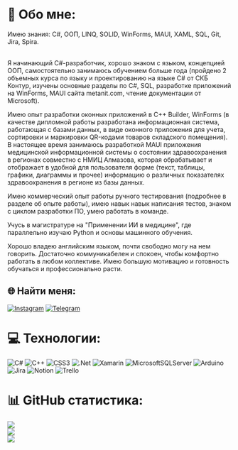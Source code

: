 # 💫 Обо мне:
Имею знания: C#, ООП, LINQ, SOLID, WinForms, MAUI, XAML, SQL, Git, Jira, Spira.<br><br><p>Я начинающий C#-разработчик, хорошо знаком с языком, концепцией ООП, самостоятельно занимаюсь обучением больше года (пройдено 2 объемных курса по языку и проектированию на языке C# от СКБ Контур, изучены основные разделы по C#, SQL, разработке приложений на WinForms, MAUI сайта metanit.com, чтение документации от Microsoft).<br><p>Имею опыт разработки оконных приложений в C++ Builder, WinForms (в качестве дипломной работы разработана информационная система, работающая с базами данных, в виде оконного приложения для учета, сортировки и маркировки QR-кодами товаров складского помещения). В настоящее время занимаюсь разработкой MAUI приложения медицинской информационной системы о состоянии здравоохранения в регионах совместно с НМИЦ Алмазова, которая обрабатывает и отображает в удобной для пользователя форме (текст, таблицы, графики, диаграммы и прочее) информацию о различных показателях здравоохранения в регионе из базы данных.<br><p>Имею коммерческий опыт работы ручного тестирования (подробнее в разделе об опыте работы), имею навык навык написания тестов, знаком с циклом разработки ПО, умею работать в команде.<br><p>Учусь в магистратуре на "Применении ИИ в медицине", где параллельно изучаю Python и основы машинного обучения.<br><p>Хорошо владею английским языком, почти свободно могу на нем говорить. Достаточно коммуникабелен и спокоен, чтобы комфортно работать в любом коллективе. Имею большую мотивацию и готовность обучаться и профессионально расти.


## 🌐 Найти меня:
[![Instagram](https://img.shields.io/badge/Instagram-%23E4405F.svg?logo=Instagram&logoColor=white)](https://instagram.com/bagja322) 
[![Telegram](https://img.shields.io/badge/-telegram-red?color=white&logo=Telegram&logoColor=black)](https://t.me/bagja322)

# 💻 Технологии:
![C#](https://img.shields.io/badge/c%23-%23239120.svg?style=flat&logo=c-sharp&logoColor=white) ![C++](https://img.shields.io/badge/c++-%2300599C.svg?style=flat&logo=c%2B%2B&logoColor=white) ![CSS3](https://img.shields.io/badge/css3-%231572B6.svg?style=flat&logo=css3&logoColor=white) ![.Net](https://img.shields.io/badge/.NET-5C2D91?style=flat&logo=.net&logoColor=white) ![Xamarin](https://img.shields.io/badge/Xamarin-3199DC?style=flat&logo=xamarin&logoColor=white) ![MicrosoftSQLServer](https://img.shields.io/badge/Microsoft%20SQL%20Sever-CC2927?style=flat&logo=microsoft%20sql%20server&logoColor=white) ![Arduino](https://img.shields.io/badge/-Arduino-00979D?style=flat&logo=Arduino&logoColor=white) ![Jira](https://img.shields.io/badge/jira-%230A0FFF.svg?style=flat&logo=jira&logoColor=white) ![Notion](https://img.shields.io/badge/Notion-%23000000.svg?style=flat&logo=notion&logoColor=white) ![Trello](https://img.shields.io/badge/Trello-%23026AA7.svg?style=flat&logo=Trello&logoColor=white)
# 📊 GitHub статистика:
![](https://github-readme-stats.vercel.app/api?username=BogaRU&theme=dark&hide_border=true&include_all_commits=false&count_private=false)<br/>
![](https://github-readme-streak-stats.herokuapp.com/?user=BogaRU&theme=dark&hide_border=true)<br/>
![](https://github-readme-stats.vercel.app/api/top-langs/?username=BogaRU&theme=dark&hide_border=true&include_all_commits=false&count_private=false&layout=compact)
